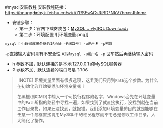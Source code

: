 #mysql安装教程
安装教程链接：
https://heuqqdmbyk.feishu.cn/wiki/ZRSFwACsRiBD2NkV7bmcrJhInme
- 安装步骤：
	- 第一步：官网下载安装包：[MySQL :: MySQL Downloads](https://www.mysql.com/cn/downloads/)
	- 第二步：环境配置
![[环境变量.png]]

```Java
mysql [-h数据库服务器的IP地址 -P端口号] -u用户名 -p密码 
```

`-p`直接输入密码具有不安全性
可以`mysql -u用户名 -p` 回车然后再继续输入密码
- h 参数不加，默认连接的是本地 127.0.0.1 的MySQL服务器
- P 参数不加，默认连接的端口号是 3306

> [!NOTE] 环境变量里面有很多选项，这里我们只用到`Path`这个参数。为什么在初始化的开始要添加环境变量呢？
> 
> 在黑框(即CMD)中输入一个可执行程序的名字，Windows会先在环境变量中的`Path`所指的路径中寻找一遍，如果找到了就直接执行，没找到就在当前工作目录找，如果还没找到，就报错。我们添加环境变量的目的就是能够在任意一个黑框直接调用MySQL中的相关程序而不用总是修改工作目录，大大简化了操作。